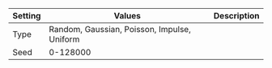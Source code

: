|Setting|Values|Description|
|-------|------|-----------|
|Type|Random, Gaussian, Poisson, Impulse, Uniform||
|Seed|0-128000||
